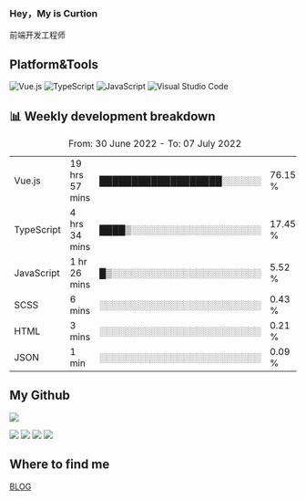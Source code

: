 ### Hey，My is Curtion
前端开发工程师
## Platform&Tools

![Vue.js](https://img.shields.io/badge/-Vue.js-4FC08D?style=flat-square&logo=Vue.js&logoColor=white)
![TypeScript](https://img.shields.io/badge/-TypeScript-007ACC?style=flat-square&logo=typescript&logoColor=white)
![JavaScript](https://img.shields.io/badge/-JavaScript-F7DF1E?style=flat-square&logo=javascript&logoColor=black)
![Visual Studio Code](https://img.shields.io/badge/-VSCode-007ACC?style=flat-square&logo=Visual-Studio-Code&logoColor=white)

## 📊 Weekly development breakdown

<!--START_SECTION:waka-->

<table><caption>From: 30 June 2022 - To: 07 July 2022</caption><tr><td>Vue.js</td><td>19 hrs 57 mins</td><td>███████████████████░░░░░░</td><td>76.15 %</td></tr><tr><td>TypeScript</td><td>4 hrs 34 mins</td><td>████▒░░░░░░░░░░░░░░░░░░░░</td><td>17.45 %</td></tr><tr><td>JavaScript</td><td>1 hr 26 mins</td><td>█▒░░░░░░░░░░░░░░░░░░░░░░░</td><td>5.52 %</td></tr><tr><td>SCSS</td><td>6 mins</td><td>░░░░░░░░░░░░░░░░░░░░░░░░░</td><td>0.43 %</td></tr><tr><td>HTML</td><td>3 mins</td><td>░░░░░░░░░░░░░░░░░░░░░░░░░</td><td>0.21 %</td></tr><tr><td>JSON</td><td>1 min</td><td>░░░░░░░░░░░░░░░░░░░░░░░░░</td><td>0.09 %</td></tr></table>

<!--END_SECTION:waka-->

## My Github

![](http://github-profile-summary-cards.vercel.app/api/cards/profile-details?username=curtion&theme=nord_bright)

![](http://github-profile-summary-cards.vercel.app/api/cards/stats?username=curtion&theme=nord_bright)
![](http://github-profile-summary-cards.vercel.app/api/cards/productive-time?username=curtion&theme=nord_bright&utcOffset=8)
![](http://github-profile-summary-cards.vercel.app/api/cards/repos-per-language?username=curtion&theme=nord_bright)
![](http://github-profile-summary-cards.vercel.app/api/cards/most-commit-language?username=curtion&theme=nord_bright)

## Where to find me

[BLOG](https://blog.3gxk.net)
